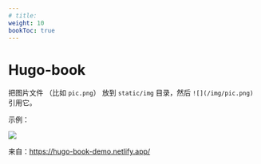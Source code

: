 ```yaml
---
# title: 
weight: 10
bookToc: true
---
```


# Hugo-book

把图片文件 （比如 `pic.png`） 放到 `static/img` 目录，然后 `![](/img/pic.png)` 引用它。

示例：

![](/img/hugo-book.png)

来自：<https://hugo-book-demo.netlify.app/>
